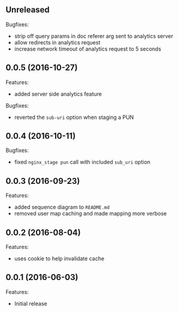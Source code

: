 ## Unreleased

Bugfixes:

  - strip off query params in doc referer arg sent to analytics server
  - allow redirects in analytics request
  - increase network timeout of analytics request to 5 seconds

## 0.0.5 (2016-10-27)

Features:

  - added server side analytics feature

Bugfixes:

  - reverted the `sub-uri` option when staging a PUN

## 0.0.4 (2016-10-11)

Bugfixes:

  - fixed `nginx_stage pun` call with included `sub_uri` option

## 0.0.3 (2016-09-23)

Features:

  - added sequence diagram to `README.md`
  - removed user map caching and made mapping more verbose

## 0.0.2 (2016-08-04)

Features:

  - uses cookie to help invalidate cache

## 0.0.1 (2016-06-03)

Features:

  - Initial release
